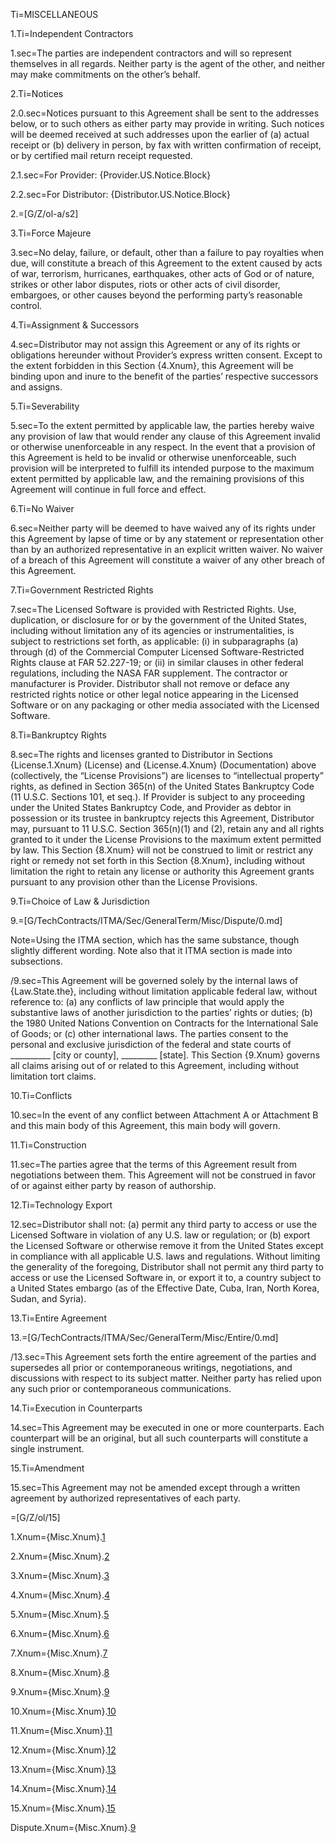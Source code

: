 
Ti=MISCELLANEOUS

1.Ti=Independent Contractors

1.sec=The parties are independent contractors and will so represent themselves in all regards. Neither party is the agent of the other, and neither may make commitments on the other’s behalf.

2.Ti=Notices

2.0.sec=Notices pursuant to this Agreement shall be sent to the addresses below, or to such others as either party may provide in writing. Such notices will be deemed received at such addresses upon the earlier of (a) actual receipt or (b) delivery in person, by fax with written confirmation of receipt, or by certified mail return receipt requested.

2.1.sec=For Provider: {Provider.US.Notice.Block}

2.2.sec=For Distributor: {Distributor.US.Notice.Block} 

2.=[G/Z/ol-a/s2]

3.Ti=Force Majeure

3.sec=No delay, failure, or default, other than a failure to pay royalties when due, will constitute a breach of this Agreement to the extent caused by acts of war, terrorism, hurricanes, earthquakes, other acts of God or of nature, strikes or other labor disputes, riots or other acts of civil disorder, embargoes, or other causes beyond the performing party’s reasonable control.

4.Ti=Assignment & Successors

4.sec=Distributor may not assign this Agreement or any of its rights or obligations hereunder without Provider’s express written consent. Except to the extent forbidden in this Section {4.Xnum}, this Agreement will be binding upon and inure to the benefit of the parties’ respective successors and assigns.

5.Ti=Severability

5.sec=To the extent permitted by applicable law, the parties hereby waive any provision of law that would render any clause of this Agreement invalid or otherwise unenforceable in any respect. In the event that a provision of this Agreement is held to be invalid or otherwise unenforceable, such provision will be interpreted to fulfill its intended purpose to the maximum extent permitted by applicable law, and the remaining provisions of this Agreement will continue in full force and effect.

6.Ti=No Waiver

6.sec=Neither party will be deemed to have waived any of its rights under this Agreement by lapse of time or by any statement or representation other than by an authorized representative in an explicit written waiver. No waiver of a breach of this Agreement will constitute a waiver of any other breach of this Agreement.

7.Ti=Government Restricted Rights

7.sec=The Licensed Software is provided with Restricted Rights. Use, duplication, or disclosure for or by the government of the United States, including without limitation any of its agencies or instrumentalities, is subject to restrictions set forth, as applicable: (i) in subparagraphs (a) through (d) of the Commercial Computer Licensed Software-Restricted Rights clause at FAR 52.227-19; or (ii) in similar clauses in other federal regulations, including the NASA FAR supplement. The contractor or manufacturer is Provider. Distributor shall not remove or deface any restricted rights notice or other legal notice appearing in the Licensed Software or on any packaging or other media associated with the Licensed Software.

8.Ti=Bankruptcy Rights

8.sec=The rights and licenses granted to Distributor in Sections {License.1.Xnum} (License) and {License.4.Xnum} (Documentation) above (collectively, the “License Provisions”) are licenses to “intellectual property” rights, as defined in Section 365(n) of the United States Bankruptcy Code (11 U.S.C. Sections 101, et seq.). If Provider is subject to any proceeding under the United States Bankruptcy Code, and Provider as debtor in possession or its trustee in bankruptcy rejects this Agreement, Distributor may, pursuant to 11 U.S.C. Section 365(n)(1) and (2), retain any and all rights granted to it under the License Provisions to the maximum extent permitted by law. This Section {8.Xnum} will not be construed to limit or restrict any right or remedy not set forth in this Section {8.Xnum}, including without limitation the right to retain any license or authority this Agreement grants pursuant to any provision other than the License Provisions.

9.Ti=Choice of Law & Jurisdiction

9.=[G/TechContracts/ITMA/Sec/GeneralTerm/Misc/Dispute/0.md]

Note=Using the ITMA section, which has the same substance, though slightly different wording.  Note also that it ITMA section is made into subsections.

/9.sec=This Agreement will be governed solely by the internal laws of {Law.State.the}, including without limitation applicable federal law, without reference to: (a) any conflicts of law principle that would apply the substantive laws of another jurisdiction to the parties’ rights or duties; (b) the 1980 United Nations Convention on Contracts for the International Sale of Goods; or (c) other international laws. The parties consent to the personal and exclusive jurisdiction of the federal and state courts of __________ [city or county], _________ [state]. This Section {9.Xnum} governs all claims arising out of or related to this Agreement, including without limitation tort claims.

10.Ti=Conflicts

10.sec=In the event of any conflict between Attachment A or Attachment B and this main body of this Agreement, this main body will govern.

11.Ti=Construction

11.sec=The parties agree that the terms of this Agreement result from negotiations between them. This Agreement will not be construed in favor of or against either party by reason of authorship.

12.Ti=Technology Export

12.sec=Distributor shall not: (a) permit any third party to access or use the Licensed Software in violation of any U.S. law or regulation; or (b) export the Licensed Software or otherwise remove it from the United States except in compliance with all applicable U.S. laws and regulations. Without limiting the generality of the foregoing, Distributor shall not permit any third party to access or use the Licensed Software in, or export it to, a country subject to a United States embargo (as of the Effective Date, Cuba, Iran, North Korea, Sudan, and Syria).

13.Ti=Entire Agreement

13.=[G/TechContracts/ITMA/Sec/GeneralTerm/Misc/Entire/0.md]

/13.sec=This Agreement sets forth the entire agreement of the parties and supersedes all prior or contemporaneous writings, negotiations, and discussions with respect to its subject matter. Neither party has relied upon any such prior or contemporaneous communications.

14.Ti=Execution in Counterparts

14.sec=This Agreement may be executed in one or more counterparts. Each counterpart will be an original, but all such counterparts will constitute a single instrument.

15.Ti=Amendment

15.sec=This Agreement may not be amended except through a written agreement by authorized representatives of each party.

=[G/Z/ol/15]

1.Xnum={Misc.Xnum}.<a href="#Misc.1.sec" class="xref">1</a>

2.Xnum={Misc.Xnum}.<a href="#Misc.2.sec" class="xref">2</a>

3.Xnum={Misc.Xnum}.<a href="#Misc.3.sec" class="xref">3</a>

4.Xnum={Misc.Xnum}.<a href="#Misc.4.sec" class="xref">4</a>

5.Xnum={Misc.Xnum}.<a href="#Misc.5.sec" class="xref">5</a>

6.Xnum={Misc.Xnum}.<a href="#Misc.5.sec" class="xref">6</a>

7.Xnum={Misc.Xnum}.<a href="#Misc.7.sec" class="xref">7</a>

8.Xnum={Misc.Xnum}.<a href="#Misc.8.sec" class="xref">8</a>

9.Xnum={Misc.Xnum}.<a href="#Misc.9.sec" class="xref">9</a>

10.Xnum={Misc.Xnum}.<a href="#Misc.10.sec" class="xref">10</a>

11.Xnum={Misc.Xnum}.<a href="#Misc.11.sec" class="xref">11</a>

12.Xnum={Misc.Xnum}.<a href="#Misc.12.sec" class="xref">12</a>

13.Xnum={Misc.Xnum}.<a href="#Misc.13.sec" class="xref">13</a>

14.Xnum={Misc.Xnum}.<a href="#Misc.14.sec" class="xref">14</a>

15.Xnum={Misc.Xnum}.<a href="#Misc.15.sec" class="xref">15</a>


Dispute.Xnum={Misc.Xnum}.<a href="#Misc.9.sec" class="xref">9</a>
